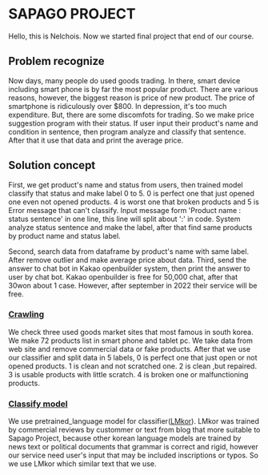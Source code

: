 # SAPAGO PROJECT
Hello, this is Nelchois. 
Now we started final project that end of our course.

## Problem recognize
Now days, many people do used goods trading. In there, smart device including smart phone is by far the most popular product. There are various reasons, however, the biggest reason is price of new product. The price of smartphone is ridiculously over $800. In depression, it's too much expenditure. But, there are some discomfots for trading. So we make price suggestion program with their status. If user input their product's name and condition in sentence, then program analyze and classify that sentence. After that it use that data and print the average price.

## Solution concept
First, we get product's name and status from users, then trained model classify that status and make label 0 to 5. 0 is perfect one that just opened one even not opened products. 4 is worst one that broken products and 5 is Error message that can't classify. 
Input message form 'Product name : status sentence' in one line, this line will split about ':' in code. System analyze status sentence and make the label, after that find same products by product name and status label.  

Second, search data from dataframe by product's name with same label. After remove outlier and make average price about data.
Third, send the answer to chat bot in Kakao openbuilder system, then print the answer to user by chat bot. Kakao openbuilder is free for 50,000 chat, after that 30won about 1 case. However, after september in 2022 their service will be free.

### [Crawling](https://github.com/Nelchois/TIL/blob/master/Final_project/Sapago_crawling.md)
We check three used goods market sites that most famous in south korea. We make 72 products list in smart phone and tablet pc. We take data from web site and remove commercial data or fake products. After that we use our classifier and split data in 5 labels, 0 is perfect one that just open or not opened products. 1 is clean and not scratched one. 2 is clean ,but repaired. 3 is usable products with little scratch. 4 is broken one or malfunctioning products.

### [Classify model](https://github.com/Nelchois/TIL/blob/master/Final_project/BERT_Classifier.md)
 We use pretrained_language model for classifier([LMkor](https://github.com/kiyoungkim1/LMkor)). LMkor was trained by commercial reviews by custommer or text from blog that more suitable to Sapago Project, because other korean language models are trained by news text or political documents that grammar is correct and rigid, however our service need user's input that may be included inscriptions or typos. So we use LMkor which similar text that we use.